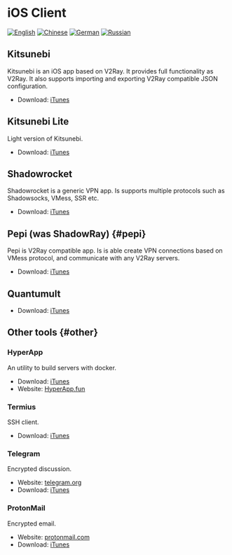 # iOS Client

[![English][1]][2] [![Chinese][3]][4] [![German][5]][6] [![Russian][7]][8]

[1]: ../resources/english.svg
[2]: https://www.v2ray.com/en/ui_client/ios.html
[3]: ../resources/chinese.svg
[4]: https://www.v2ray.com/ui_client/ios.html
[5]: ../resources/german.svg
[6]: https://www.v2ray.com/de/ui_client/ios.html
[7]: ../resources/russian.svg
[8]: https://www.v2ray.com/ru/ui_client/ios.html

## Kitsunebi

Kitsunebi is an iOS app based on V2Ray. It provides full functionality as V2Ray. It also supports importing and exporting V2Ray compatible JSON configuration.

* Download: [iTunes](https://www.v2ray.com/itunes/us/kitsunebi/id1275446921/)

## Kitsunebi Lite

Light version of Kitsunebi.

* Download: [iTunes](https://www.v2ray.com/itunes/us/kitsunebi-lite/id1387913765/)

## Shadowrocket

Shadowrocket is a generic VPN app. Is supports multiple protocols such as Shadowsocks, VMess, SSR etc.

* Download: [iTunes](https://www.v2ray.com/itunes/us/shadowrocket/id932747118/)

## Pepi (was ShadowRay) {#pepi}

Pepi is V2Ray compatible app. Is is able create VPN connections based on VMess protocol, and communicate with any V2Ray servers.

* Download: [iTunes](https://www.v2ray.com/itunes/us/pepi/id1283082051/)

## Quantumult

* Download: [iTunes](https://www.v2ray.com/itunes/us/quantumult/id1252015438/)

## Other tools {#other}

### HyperApp

An utility to build servers with docker.

* Download: [iTunes](https://www.v2ray.com/itunes/us/hyperapp/id1179750280/)
* Website: [HyperApp.fun](https://www.hyperapp.fun/)

### Termius

SSH client.

* Download: [iTunes](https://www.v2ray.com/itunes/us/termius/id549039908/)

### Telegram

Encrypted discussion.

* Website: [telegram.org](https://telegram.org/)
* Download: [iTunes](https://www.v2ray.com/itunes/us/telegram-messenger/id686449807/)

### ProtonMail

Encrypted email.

* Website: [protonmail.com](https://protonmail.com/)
* Download: [iTunes](https://www.v2ray.com/itunes/us/protonmail-encrypted-email/id979659905/)

